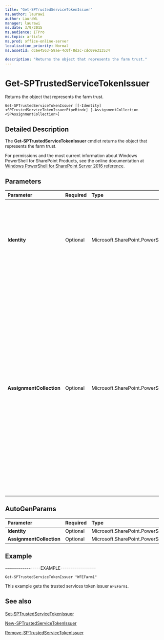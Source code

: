 ```yaml
---
title: "Get-SPTrustedServiceTokenIssuer"
ms.author: laurawi
author: LauraWi
manager: laurawi
ms.date: 3/9/2015
ms.audience: ITPro
ms.topic: article
ms.prod: office-online-server
localization_priority: Normal
ms.assetid: dc6e4563-59ae-4c0f-8d2c-cdc09e313534

description: "Returns the object that represents the farm trust."
---
```


# Get-SPTrustedServiceTokenIssuer

Returns the object that represents the farm trust.
  
```
Get-SPTrustedServiceTokenIssuer [[-Identity] <SPTrustedServiceTokenIssuerPipeBind>] [-AssignmentCollection <SPAssignmentCollection>]
```

## Detailed Description

The **Get-SPTrustedServiceTokenIssuer** cmdlet returns the object that represents the farm trust. 
  
For permissions and the most current information about Windows PowerShell for SharePoint Products, see the online documentation at [Windows PowerShell for SharePoint Server 2016 reference](https://go.microsoft.com/fwlink/p/?LinkId=671715).
  
## Parameters

|**Parameter**|**Required**|**Type**|**Description**|
|:-----|:-----|:-----|:-----|
|**Identity** <br/> |Optional  <br/> |Microsoft.SharePoint.PowerShell.SPTrustedServiceTokenIssuerPipeBind  <br/> |Specifies the trusted service token issuer to get.  <br/> The type must be a valid GUID, in the form 12345678-90ab-cdef-1234-567890bcdefgh; a valid name of a trusted service token issuer (for example, WFEFarm1); or an instance of a valid **SPTrustedRootAuthority** object.  <br/> |
|**AssignmentCollection** <br/> |Optional  <br/> |Microsoft.SharePoint.PowerShell.SPAssignmentCollection  <br/> |Manages objects for the purpose of proper disposal. Use of objects, such as **SPWeb** or **SPSite**, can use large amounts of memory and use of these objects in Windows PowerShell scripts requires proper memory management. Using the **SPAssignment** object, you can assign objects to a variable and dispose of the objects after they are needed to free up memory. When **SPWeb**, **SPSite**, or **SPSiteAdministration** objects are used, the objects are automatically disposed of if an assignment collection or the **Global** parameter is not used.  <br/> > [!NOTE]> When the **Global** parameter is used, all objects are contained in the global store. If objects are not immediately used, or disposed of by using the **Stop-SPAssignment** command, an out-of-memory scenario can occur.           |
   
## AutoGenParams

|**Parameter**|**Required**|**Type**|**Description**|
|:-----|:-----|:-----|:-----|
|**Identity** <br/> |Optional  <br/> |Microsoft.SharePoint.PowerShell.SPTrustedServiceTokenIssuerPipeBind  <br/> ||
|**AssignmentCollection** <br/> |Optional  <br/> |Microsoft.SharePoint.PowerShell.SPAssignmentCollection  <br/> ||
   
## Example

------------------EXAMPLE------------------
  
```
Get-SPTrustedServiceTokenIssuer "WFEFarm1"
```

This example gets the trusted services token issuer  `WFEFarm1`.
  
## See also

#### 

[Set-SPTrustedServiceTokenIssuer](set-sptrustedservicetokenissuer.md)
  
[New-SPTrustedServiceTokenIssuer](new-sptrustedservicetokenissuer.md)
  
[Remove-SPTrustedServiceTokenIssuer](remove-sptrustedservicetokenissuer.md)

